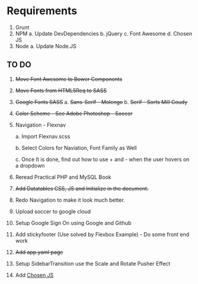 # Requirements

1. Grunt
2. NPM
	a. Update DevDependencies
	b. jQuery
	c. Font Awesome
	d. Chosen JS
3. Node 
	a. Update Node.JS


## TO DO
1. <del>Move Font Awesome to Bower Components</del>
2. <del>Move Fonts from HTML5Req to SASS</del>
3. <del>Google Fonts SASS</del>
	a. <del>Sans-Serif - Molengo</del>
	b. <del>Serif - Sorts Mill Goudy</del>
4. <del>Color Scheme - See Adobe Photoshop - Soccer</del>
5. Navigation - Flexnav

	a. Import Flexnav.scss
	
	b. Select Colors for Naviation, Font Family as Well
	
	c. Once It is done, find out how to use + and - when the user hovers on a dropdown
6. Reread Practical PHP and MySQL Book
7. <del>Add Datatables CSS, JS and Initialize in the document.</del>
8. Redo Navigation to make it look much better. 
9. Upload soccer to google cloud
10. Setup Google Sign On using Google and Github
11. Add stickyfooter (Use solved by Flexbox Example) -  Do some front end work
12. <del>Add app.yaml page</del> 
13. Setup SidebarTransition use the Scale and Rotate Pusher Effect
14. Add [Chosen JS](https://harvesthq.github.io/chosen/)
